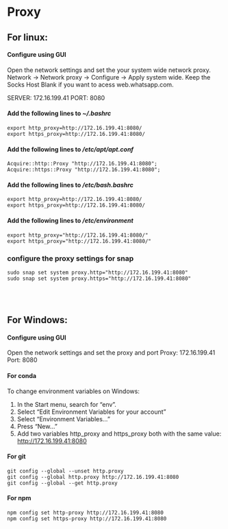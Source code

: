 # Proxy

## For linux:
#### Configure using GUI

Open the network settings and set the your system wide network proxy.
Network -> Network proxy -> Configure -> Apply system wide.
Keep the Socks Host Blank if you want to acess web.whatsapp.com.

SERVER: 172.16.199.41
PORT: 8080

#### Add the following lines to _~/.bashrc_

```
export http_proxy=http://172.16.199.41:8080/ 
export https_proxy=http://172.16.199.41:8080/ 
```

#### Add the following lines to _/etc/apt/apt.conf_

```
Acquire::http::Proxy "http://172.16.199.41:8080"; 
Acquire::https::Proxy "http://172.16.199.41:8080"; 
```

#### Add the following lines to _/etc/bash.bashrc_

```
export http_proxy=http://172.16.199.41:8080/ 
export https_proxy=http://172.16.199.41:8080/ 
```

#### Add the following lines to _/etc/environment_

```
export http_proxy="http://172.16.199.41:8080/"
export https_proxy="http://172.16.199.41:8080/"
```
### configure the proxy settings for snap
```
sudo snap set system proxy.http="http://172.16.199.41:8080"
sudo snap set system proxy.https="http://172.16.199.41:8080"
```

<br><br>
## For Windows:
#### Configure using GUI
Open the network settings and set the proxy and port
Proxy: 172.16.199.41
Port: 8080

#### For conda
To change environment variables on Windows:
1. In the Start menu, search for “env”.
2. Select “Edit Environment Variables for your account”
3. Select “Environment Variables…”
4. Press “New…”
5. Add two variables http_proxy and https_proxy both with the same value: http://172.16.199.41:8080

#### For git
```
git config --global --unset http.proxy
git config --global http.proxy http://172.16.199.41:8080
git config --global --get http.proxy
```

#### For npm
```
npm config set http-proxy http://172.16.199.41:8080
npm config set https-proxy http://172.16.199.41:8080
```
